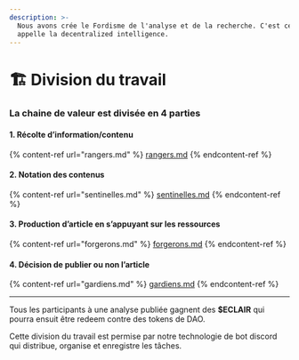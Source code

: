 ```yaml
---
description: >-
  Nous avons crée le Fordisme de l'analyse et de la recherche. C'est ce que l'on
  appelle la decentralized intelligence.
---
```


# 🏗 Division du travail

### La chaine de valeur est divisée en 4 parties

#### **1. Récolte d’information/contenu**

{% content-ref url="rangers.md" %}
[rangers.md](rangers.md)
{% endcontent-ref %}

#### **2. Notation des contenus**

{% content-ref url="sentinelles.md" %}
[sentinelles.md](sentinelles.md)
{% endcontent-ref %}

#### **3. Production d’article en s’appuyant sur les ressources**

{% content-ref url="forgerons.md" %}
[forgerons.md](forgerons.md)
{% endcontent-ref %}

#### **4. Décision de publier ou non l’article**

{% content-ref url="gardiens.md" %}
[gardiens.md](gardiens.md)
{% endcontent-ref %}

****

Tous les participants à une analyse publiée gagnent des **$ECLAIR** qui pourra ensuit être redeem contre des tokens de DAO.

Cette division du travail est permise par notre technologie de bot discord qui distribue, organise et enregistre les tâches.
